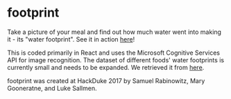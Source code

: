 # footprint

Take a picture of your meal and find out how much water went into making it - its "water footprint". See it in action [here](https://5happy1.github.io/footprint/)!

This is coded primarily in React and uses the Microsoft Cognitive Services API for image recognition. The dataset of different foods' water footprints is currently small and needs to be expanded. We retrieved it from [here](https://github.com/evgenyneu/water-footprint-web/blob/master/_data/data_en.tsv).

footprint was created at HackDuke 2017 by Samuel Rabinowitz, Mary Gooneratne, and Luke Sallmen.
